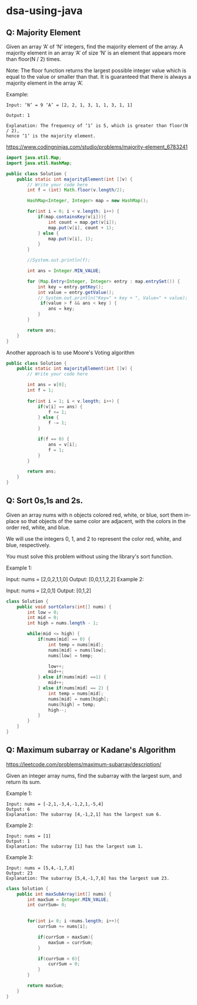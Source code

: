 # dsa-using-java

## Q: Majority Element
Given an array ‘A’ of ‘N’ integers, find the majority element of the array. A majority element in an array ‘A’ of size ‘N’ is an element that appears more than floor(N / 2) times.

Note: The floor function returns the largest possible integer value which is equal to the value or smaller than that. It is guaranteed that there is always a majority element in the array ‘A’.

Example:

<pre><code>Input: ‘N’ = 9 ‘A’ = [2, 2, 1, 3, 1, 1, 3, 1, 1]

Output: 1

Explanation: The frequency of ‘1’ is 5, which is greater than floor(N / 2), 
hence ‘1’ is the majority element.
</code></pre>

https://www.codingninjas.com/studio/problems/majority-element_6783241

```java
import java.util.Map;
import java.util.HashMap;

public class Solution {
    public static int majorityElement(int []v) {
        // Write your code here
        int f = (int) Math.floor(v.length/2);

        HashMap<Integer, Integer> map = new HashMap();

        for(int i = 0; i < v.length; i++) {
            if(map.containsKey(v[i])){
                int count = map.get(v[i]);
                map.put(v[i], count + 1);
            } else {
                map.put(v[i], 1);
            }
        }

        //System.out.println(f);

        int ans = Integer.MIN_VALUE;

        for (Map.Entry<Integer, Integer> entry : map.entrySet()) {
            int key = entry.getKey();
            int value = entry.getValue();
            // System.out.println("Key=" + key + ", Value=" + value);
             if(value > f && ans < key ) {
                ans = key;
            } 
        }

        return ans;
    }
}
```

Another approach is to use Moore's Voting algorithm

```java
public class Solution {
    public static int majorityElement(int []v) {
        // Write your code here

        int ans = v[0];
        int f = 1;
        
        for(int i = 1; i < v.length; i++) {
            if(v[i] == ans) {
                f += 1;
            } else {
                f -= 1;
            }

            if(f == 0) {
                ans = v[i];
                f = 1;
            }
        }

        return ans;
    }
}
```

## Q: Sort 0s,1s and 2s.

Given an array nums with n objects colored red, white, or blue, sort them in-place so that objects of the same color are adjacent, with the colors in the order red, white, and blue.

We will use the integers 0, 1, and 2 to represent the color red, white, and blue, respectively.

You must solve this problem without using the library's sort function.

 

Example 1:

Input: nums = [2,0,2,1,1,0]
Output: [0,0,1,1,2,2]
Example 2:

Input: nums = [2,0,1]
Output: [0,1,2]

```java
class Solution {
    public void sortColors(int[] nums) {
        int low = 0;
        int mid = 0;
        int high = nums.length - 1;

        while(mid <= high) {
            if(nums[mid] == 0) {
                int temp = nums[mid];
                nums[mid] = nums[low];
                nums[low] = temp;

                low++;
                mid++;
            } else if(nums[mid] ==1) {
                mid++;
            } else if(nums[mid] == 2) {
                int temp = nums[mid];
                nums[mid] = nums[high];
                nums[high] = temp;
                high--;
            }
        }
    }
}
```
## Q: Maximum subarray or Kadane's Algorithm
https://leetcode.com/problems/maximum-subarray/description/

Given an integer array nums, find the 
subarray
 with the largest sum, and return its sum.

 

Example 1:
```
Input: nums = [-2,1,-3,4,-1,2,1,-5,4]
Output: 6
Explanation: The subarray [4,-1,2,1] has the largest sum 6.
```

Example 2:
```
Input: nums = [1]
Output: 1
Explanation: The subarray [1] has the largest sum 1.
```

Example 3:
```
Input: nums = [5,4,-1,7,8]
Output: 23
Explanation: The subarray [5,4,-1,7,8] has the largest sum 23.
```

```java
class Solution {
    public int maxSubArray(int[] nums) {
        int maxSum = Integer.MIN_VALUE;
        int currSum= 0;

        
        for(int i= 0; i <nums.length; i++){
            currSum += nums[i];

            if(currSum > maxSum){
                maxSum = currSum;
            }

            if(currSum < 0){
                currSum = 0;
            }
        }

        return maxSum;
    }
}
```